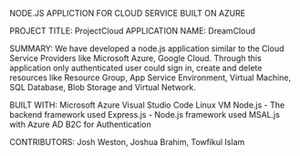 NODE.JS APPLICTION FOR CLOUD SERVICE BUILT ON AZURE
 
PROJECT TITLE:  ProjectCloud
APPLICATION NAME: DreamCloud
 
SUMMARY:
We have developed a node.js application similar to the Cloud Service Providers like Microsoft Azure, Google Cloud. Through this application only authenticated user could sign in, create and delete resources like Resource Group, App Service Environment, Virtual Machine, SQL Database,  Blob Storage and Virtual Network.

BUILT WITH: 
Microsoft Azure
Visual Studio Code
Linux VM
Node.js - The backend framework used
Express.js - Node.js framework used
MSAL.js with Azure AD B2C for Authentication

 
CONTRIBUTORS: 
Josh Weston, Joshua Brahim, Towfikul Islam
